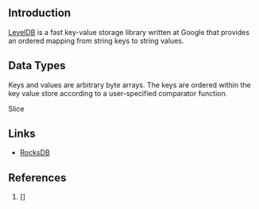 ## Introduction

[LevelDB](https://github.com/google/leveldb) is a fast key-value storage library written at Google that provides an ordered mapping from string keys to string values.


## Data Types

Keys and values are arbitrary byte arrays. The keys are ordered within the key value store according to a user-specified comparator function.


Slice



## Links

- [RocksDB](/docs/CS/DB/RocksDB/RocksDB.md)


## References

1. []